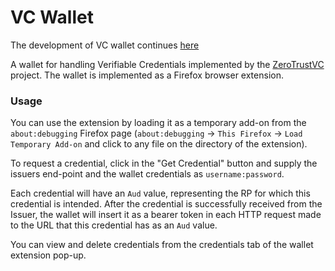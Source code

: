 # VC Wallet
The development of VC wallet continues [here](https://github.com/excid-io/vc-wallet)

A wallet for handling Verifiable Credentials implemented by the [ZeroTrustVC](https://mm.aueb.gr/projects/zerotrustvc) project. The wallet is implemented as a Firefox browser extension.

### Usage
You can use the extension by loading it as a temporary add-on from the `about:debugging` Firefox page (`about:debugging` -> `This Firefox` -> `Load Temporary Add-on` and click to any file on the directory of the extension).

To request a credential, click in the "Get Credential" button and supply the issuers end-point and the wallet credentials as `username:password`.

Each credential will have an `Aud` value, representing the RP for which this credential is intended. After the credential is successfully received from the Issuer, the wallet will insert it as a bearer token in each HTTP request made to the URL that this credential has as an `Aud` value.

You can view and delete credentials from the credentials tab of the wallet extension pop-up.
